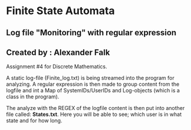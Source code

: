 # Finite State Automata
## Log file "Monitoring" with regular expression
## Created by : Alexander Falk
Assignment #4 for Discrete Mathematics.

A static log-file (Finite_log.txt) is being streamed into the program for analyzing. A regular expression is then made to group content from the logfile and int a Map of SystemIDs/UserIDs and Log-objects (which is a class in the program). 
  
The analyze with the REGEX of the logfile content is then put into another file called: **States.txt**. Here you will be able to see; which user is in what state and for how long. 
